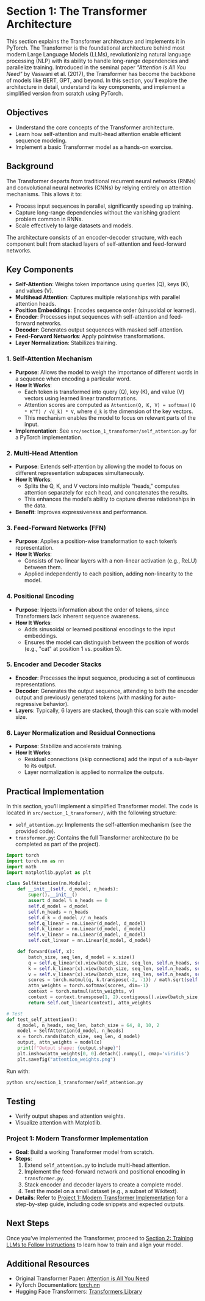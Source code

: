 # Section 1: The Transformer Architecture

This section explains the Transformer architecture and implements it in PyTorch.
The Transformer is the foundational architecture behind most modern Large Language Models (LLMs), revolutionizing natural language processing (NLP) with its ability to handle long-range dependencies and parallelize training. Introduced in the seminal paper *"Attention is All You Need"* by Vaswani et al. (2017), the Transformer has become the backbone of models like BERT, GPT, and beyond. In this section, you’ll explore the architecture in detail, understand its key components, and implement a simplified version from scratch using PyTorch.

## Objectives
- Understand the core concepts of the Transformer architecture.
- Learn how self-attention and multi-head attention enable efficient sequence modeling.
- Implement a basic Transformer model as a hands-on exercise.

## Background
The Transformer departs from traditional recurrent neural networks (RNNs) and convolutional neural networks (CNNs) by relying entirely on attention mechanisms. This allows it to:
- Process input sequences in parallel, significantly speeding up training.
- Capture long-range dependencies without the vanishing gradient problem common in RNNs.
- Scale effectively to large datasets and models.

The architecture consists of an encoder-decoder structure, with each component built from stacked layers of self-attention and feed-forward networks.

## Key Components

- **Self-Attention**: Weighs token importance using queries (Q), keys (K), and values (V).
- **Multihead Attention**: Captures multiple relationships with parallel attention heads.
- **Position Embeddings**: Encodes sequence order (sinusoidal or learned).
- **Encoder**: Processes input sequences with self-attention and feed-forward networks.
- **Decoder**: Generates output sequences with masked self-attention.
- **Feed-Forward Networks**: Apply pointwise transformations.
- **Layer Normalization**: Stabilizes training.

### 1. Self-Attention Mechanism
- **Purpose**: Allows the model to weigh the importance of different words in a sequence when encoding a particular word.
- **How It Works**:
  - Each token is transformed into query (Q), key (K), and value (V) vectors using learned linear transformations.
  - Attention scores are computed as `Attention(Q, K, V) = softmax((Q * K^T) / √d_k) * V`, where `d_k` is the dimension of the key vectors.
  - This mechanism enables the model to focus on relevant parts of the input.
- **Implementation**: See `src/section_1_transformer/self_attention.py` for a PyTorch implementation.

### 2. Multi-Head Attention
- **Purpose**: Extends self-attention by allowing the model to focus on different representation subspaces simultaneously.
- **How It Works**:
  - Splits the Q, K, and V vectors into multiple "heads," computes attention separately for each head, and concatenates the results.
  - This enhances the model’s ability to capture diverse relationships in the data.
- **Benefit**: Improves expressiveness and performance.

### 3. Feed-Forward Networks (FFN)
- **Purpose**: Applies a position-wise transformation to each token’s representation.
- **How It Works**:
  - Consists of two linear layers with a non-linear activation (e.g., ReLU) between them.
  - Applied independently to each position, adding non-linearity to the model.

### 4. Positional Encoding
- **Purpose**: Injects information about the order of tokens, since Transformers lack inherent sequence awareness.
- **How It Works**:
  - Adds sinusoidal or learned positional encodings to the input embeddings.
  - Ensures the model can distinguish between the position of words (e.g., "cat" at position 1 vs. position 5).

### 5. Encoder and Decoder Stacks
- **Encoder**: Processes the input sequence, producing a set of continuous representations.
- **Decoder**: Generates the output sequence, attending to both the encoder output and previously generated tokens (with masking for auto-regressive behavior).
- **Layers**: Typically, 6 layers are stacked, though this can scale with model size.

### 6. Layer Normalization and Residual Connections
- **Purpose**: Stabilize and accelerate training.
- **How It Works**:
  - Residual connections (skip connections) add the input of a sub-layer to its output.
  - Layer normalization is applied to normalize the outputs.

## Practical Implementation
In this section, you’ll implement a simplified Transformer model. The code is located in `src/section_1_transformer/`, with the following structure:
- `self_attention.py`: Implements the self-attention mechanism (see the provided code).
- `transformer.py`: Contains the full Transformer architecture (to be completed as part of the project).

```python
import torch
import torch.nn as nn
import math
import matplotlib.pyplot as plt

class SelfAttention(nn.Module):
    def __init__(self, d_model, n_heads):
        super().__init__()
        assert d_model % n_heads == 0
        self.d_model = d_model
        self.n_heads = n_heads
        self.d_k = d_model // n_heads
        self.q_linear = nn.Linear(d_model, d_model)
        self.k_linear = nn.Linear(d_model, d_model)
        self.v_linear = nn.Linear(d_model, d_model)
        self.out_linear = nn.Linear(d_model, d_model)

    def forward(self, x):
        batch_size, seq_len, d_model = x.size()
        q = self.q_linear(x).view(batch_size, seq_len, self.n_heads, self.d_k).transpose(1, 2)
        k = self.k_linear(x).view(batch_size, seq_len, self.n_heads, self.d_k).transpose(1, 2)
        v = self.v_linear(x).view(batch_size, seq_len, self.n_heads, self.d_k).transpose(1, 2)
        scores = torch.matmul(q, k.transpose(-2, -1)) / math.sqrt(self.d_k)
        attn_weights = torch.softmax(scores, dim=-1)
        context = torch.matmul(attn_weights, v)
        context = context.transpose(1, 2).contiguous().view(batch_size, seq_len, d_model)
        return self.out_linear(context), attn_weights

# Test
def test_self_attention():
    d_model, n_heads, seq_len, batch_size = 64, 8, 10, 2
    model = SelfAttention(d_model, n_heads)
    x = torch.randn(batch_size, seq_len, d_model)
    output, attn_weights = model(x)
    print(f"Output shape: {output.shape}")
    plt.imshow(attn_weights[0, 0].detach().numpy(), cmap='viridis')
    plt.savefig("attention_weights.png")
```

Run with:
```bash
python src/section_1_transformer/self_attention.py
```

## Testing
- Verify output shapes and attention weights.
- Visualize attention with Matplotlib.

### Project 1: Modern Transformer Implementation
- **Goal**: Build a working Transformer model from scratch.
- **Steps**:
  1. Extend `self_attention.py` to include multi-head attention.
  2. Implement the feed-forward network and positional encoding in `transformer.py`.
  3. Stack encoder and decoder layers to create a complete model.
  4. Test the model on a small dataset (e.g., a subset of Wikitext).
- **Details**: Refer to [Project 1: Modern Transformer Implementation](project_1_transformer.md) for a step-by-step guide, including code snippets and expected outputs.

## Next Steps
Once you’ve implemented the Transformer, proceed to [Section 2: Training LLMs to Follow Instructions](section_2_training.md) to learn how to train and align your model.

## Additional Resources
- Original Transformer Paper: [Attention is All You Need](https://arxiv.org/abs/1706.03762)
- PyTorch Documentation: [torch.nn](https://pytorch.org/docs/stable/nn.html)
- Hugging Face Transformers: [Transformers Library](https://huggingface.co/docs/transformers)
